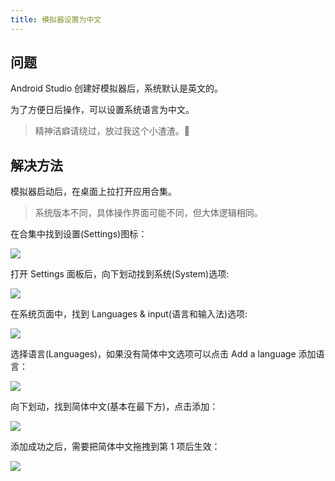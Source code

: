 ```yaml
---
title: 模拟器设置为中文
---
```


## 问题

Android Studio 创建好模拟器后，系统默认是英文的。

为了方便日后操作，可以设置系统语言为中文。

> 精神洁癖请绕过，放过我这个小渣渣。🤫

## 解决方法

模拟器启动后，在桌面上拉打开应用合集。

> 系统版本不同，具体操作界面可能不同，但大体逻辑相同。

在合集中找到设置(Settings)图标：

![](./images/emulator-setup_zh/Snipaste_2021-06-17_14-10-03.png)

打开 Settings 面板后，向下划动找到系统(System)选项:

![](./images/emulator-setup_zh/Snipaste_2021-06-17_14-10-24.png)

在系统页面中，找到 Languages & input(语言和输入法)选项:

![](./images/emulator-setup_zh/Snipaste_2021-06-17_14-10-45.png)

选择语言(Languages)，如果没有简体中文选项可以点击 Add a language 添加语言：

![](./images/emulator-setup_zh/Snipaste_2021-06-17_14-11-33.png)

向下划动，找到简体中文(基本在最下方)，点击添加：

![](./images/emulator-setup_zh/Snipaste_2021-06-17_14-12-01.png)

添加成功之后，需要把简体中文拖拽到第 1 项后生效：

![](./images/emulator-setup_zh/Snipaste_2021-06-17_14-12-25.png)
